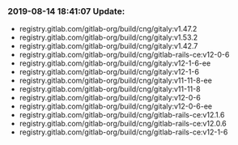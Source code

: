 ### 2019-08-14 18:41:07 Update:

- registry.gitlab.com/gitlab-org/build/cng/gitaly:v1.47.2
- registry.gitlab.com/gitlab-org/build/cng/gitaly:v1.53.2
- registry.gitlab.com/gitlab-org/build/cng/gitaly:v1.42.7
- registry.gitlab.com/gitlab-org/build/cng/gitlab-rails-ce:v12-0-6
- registry.gitlab.com/gitlab-org/build/cng/gitaly:v12-1-6-ee
- registry.gitlab.com/gitlab-org/build/cng/gitaly:v12-1-6
- registry.gitlab.com/gitlab-org/build/cng/gitaly:v11-11-8-ee
- registry.gitlab.com/gitlab-org/build/cng/gitaly:v11-11-8
- registry.gitlab.com/gitlab-org/build/cng/gitaly:v12-0-6
- registry.gitlab.com/gitlab-org/build/cng/gitaly:v12-0-6-ee
- registry.gitlab.com/gitlab-org/build/cng/gitlab-rails-ce:v12.1.6
- registry.gitlab.com/gitlab-org/build/cng/gitlab-rails-ce:v12.0.6
- registry.gitlab.com/gitlab-org/build/cng/gitlab-rails-ce:v12-1-6
